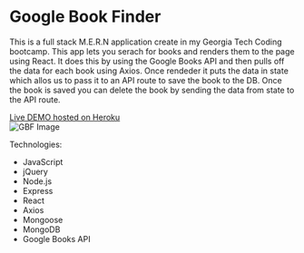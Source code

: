 #  Google Book Finder

This is a full stack M.E.R.N application create in my Georgia Tech Coding bootcamp.  This app lets you serach for books and renders them to the page using React.  It does this by using the Google Books API and then pulls off the data for each book using Axios.  Once rendeder it puts the data in state which allos us to pass it to an API route to save the book to the DB.  Once the book is saved you can delete the book by sending the data from state to the API route.




[Live DEMO hosted on Heroku](https://react-google-book-app.herokuapp.com/ "Live DEMO")  
![GBF Image](https://github.com/doingway2much/unit-4-game/blob/master/assets/img/GBF.jpg?raw=true)


Technologies:
* JavaScript
* jQuery
* Node.js
* Express
* React
* Axios
* Mongoose
* MongoDB
* Google Books API
